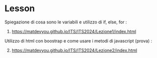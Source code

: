 # Lesson

Spiegazione di cosa sono le variabili e utilizzo di if, else, for : 
1) https://matdevyou.github.io/ITS/ITS2024/Lezione1/index.html <br>

Utilizzo di html con boostrap e come usare i metodi di javascript (prova) : <br>

2) https://matdevyou.github.io/ITS/ITS2024/Lezione2/index.html
